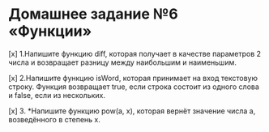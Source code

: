 # Домашнее задание №6 «Функции»

[x] 1.Напишите функцию diff, которая получает в качестве
параметров 2 числа и возвращает разницу между
наибольшим и наименьшим.

[x] 2.Напишите функцию isWord, которая принимает на
вход текстовую строку. Функция возвращает true, если
строка состоит из одного слова и false, если из
нескольких.

[x] 3. *Напишите функцию pow(a, x), которая вернёт
значение числа a, возведённого в степень x.